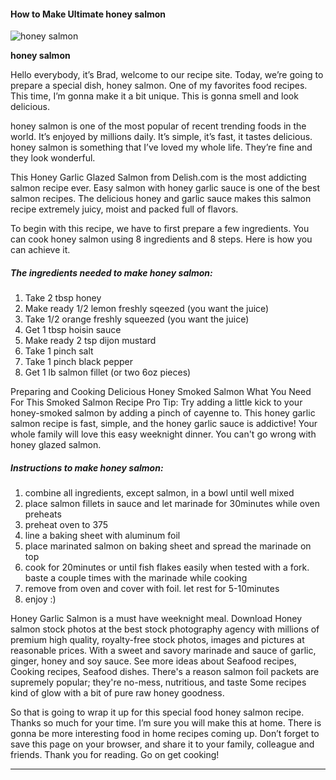             

#### How to Make Ultimate honey salmon

![honey salmon](https://img-global.cpcdn.com/recipes/45980538/751x532cq70/honey-salmon-recipe-main-photo.jpg)

**honey salmon**

Hello everybody, it’s Brad, welcome to our recipe site. Today, we’re going to prepare a special dish, honey salmon. One of my favorites food recipes. This time, I’m gonna make it a bit unique. This is gonna smell and look delicious.

honey salmon is one of the most popular of recent trending foods in the world. It’s enjoyed by millions daily. It’s simple, it’s fast, it tastes delicious. honey salmon is something that I’ve loved my whole life. They’re fine and they look wonderful.

This Honey Garlic Glazed Salmon from Delish.com is the most addicting salmon recipe ever. Easy salmon with honey garlic sauce is one of the best salmon recipes. The delicious honey and garlic sauce makes this salmon recipe extremely juicy, moist and packed full of flavors.

To begin with this recipe, we have to first prepare a few ingredients. You can cook honey salmon using 8 ingredients and 8 steps. Here is how you can achieve it.

##### The ingredients needed to make honey salmon:

1.  Take 2 tbsp honey
2.  Make ready 1/2 lemon freshly sqeezed (you want the juice)
3.  Take 1/2 orange freshly squeezed (you want the juice)
4.  Get 1 tbsp hoisin sauce
5.  Make ready 2 tsp dijon mustard
6.  Take 1 pinch salt
7.  Take 1 pinch black pepper
8.  Get 1 lb salmon fillet (or two 6oz pieces)

Preparing and Cooking Delicious Honey Smoked Salmon What You Need For This Smoked Salmon Recipe Pro Tip: Try adding a little kick to your honey-smoked salmon by adding a pinch of cayenne to. This honey garlic salmon recipe is fast, simple, and the honey garlic sauce is addictive! Your whole family will love this easy weeknight dinner. You can't go wrong with honey glazed salmon.

##### Instructions to make honey salmon:

1.  combine all ingredients, except salmon, in a bowl until well mixed
2.  place salmon fillets in sauce and let marinade for 30minutes while oven preheats
3.  preheat oven to 375
4.  line a baking sheet with aluminum foil
5.  place marinated salmon on baking sheet and spread the marinade on top
6.  cook for 20minutes or until fish flakes easily when tested with a fork. baste a couple times with the marinade while cooking
7.  remove from oven and cover with foil. let rest for 5-10minutes
8.  enjoy :)

Honey Garlic Salmon is a must have weeknight meal. Download Honey salmon stock photos at the best stock photography agency with millions of premium high quality, royalty-free stock photos, images and pictures at reasonable prices. With a sweet and savory marinade and sauce of garlic, ginger, honey and soy sauce. See more ideas about Seafood recipes, Cooking recipes, Seafood dishes. There's a reason salmon foil packets are supremely popular; they're no-mess, nutritious, and taste Some recipes kind of glow with a bit of pure raw honey goodness.

So that is going to wrap it up for this special food honey salmon recipe. Thanks so much for your time. I’m sure you will make this at home. There is gonna be more interesting food in home recipes coming up. Don’t forget to save this page on your browser, and share it to your family, colleague and friends. Thank you for reading. Go on get cooking!

* * *